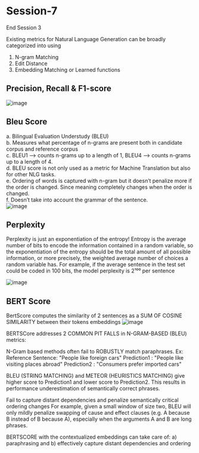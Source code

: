 # Session-7
End Session 3

Existing metrics for Natural Language Generation can be broadly categorized into using

1. N-gram Matching
2. Edit Distance
3. Embedding Matching or Learned functions

## Precision, Recall & F1-score

![image](https://user-images.githubusercontent.com/30425824/145586623-d53d1269-9e3e-4da4-a11f-b29ef2ad5932.png)


## Bleu Score ##
a. Bilingual Evaluation Understudy (BLEU)   
b. Measures what percentage of n-grams are present both in candidate corpus and reference corpus   
c. BLEU1 --> counts n-grams up to a length of 1, BLEU4 --> counts n-grams up to a length of 4.   
d. BLEU score is not only used as a metric for Machine Translation but also for other NLG tasks.   
e. Ordering of words is captured with n-gram but it doesn’t penalize more if the order is changed. Since meaning completely changes when the order is changed.   
f. Doesn’t take into account the grammar of the sentence.   
![image](https://user-images.githubusercontent.com/30425824/145586323-3b9a8de2-2d6f-46e6-a56c-cd79296c9b7e.png)

## Perplexity ##

Perplexity is just an exponentiation of the entropy!
Entropy is the average number of bits to encode the information contained in a random variable, so the exponentiation of the entropy should be the total amount of all possible information, or more precisely, the weighted average number of choices a random variable has.
For example, if the average sentence in the test set could be coded in 100 bits, the model perplexity is 2¹⁰⁰ per sentence

![image](https://user-images.githubusercontent.com/30425824/145587054-9c783bd3-31fe-4440-ae01-a383f3926021.png)

## BERT Score ##

BertScore computes the similarity of 2 sentences as a SUM OF COSINE SIMILARITY between their tokens embeddings
![image](https://user-images.githubusercontent.com/30425824/145587220-a851927f-7775-48dc-ab15-4662ad2052dd.png)

BERTSCore addresses 2 COMMON PIT FALLS in N-GRAM-BASED (BLEU) metrics:

N-Gram based methods often fail to ROBUSTLY match paraphrases.
Ex: Reference Sentence: "People like foreign cars"
Prediction1 : "People like visiting places abroad"
Prediction2 : "Consumers prefer imported cars"

BLEU (STRING MATCHING) and METEOR (HEURISTICS MATCHING) give higher score to Prediction1 and lower score to Prediction2. This results in performance underestimation of semantically correct phrases.

Fail to capture distant dependencies and penalize semantically critical ordering changes For example, given a small window of size two, BLEU will only mildly penalize swapping of cause and effect clauses (e.g. A because B instead of B because A), especially when the arguments A and B are long phrases.

BERTSCORE with the contextualized embeddings can take care of: a) paraphrasing and b) effectively capture distant dependencies and ordering
